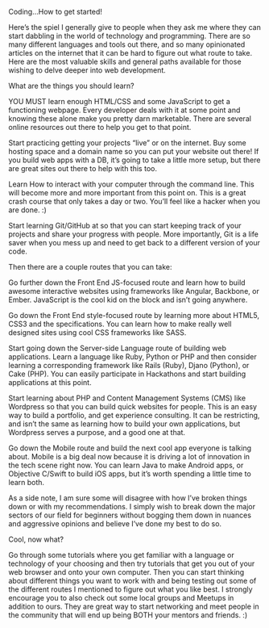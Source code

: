 Coding…How to get started!

Here’s the spiel I generally give to people when they ask me where they can start dabbling in the world of technology and programming. There are so many different languages and tools out there, and so many opinionated articles on the internet that it can be hard to figure out what route to take. Here are the most valuable skills and general paths available for those wishing to delve deeper into web development.

What are the things you should learn?

YOU MUST learn enough HTML/CSS and some JavaScript to get a functioning webpage. Every developer deals with it at some point and knowing these alone make you pretty darn marketable. There are several online resources out there to help you get to that point.

Start practicing getting your projects “live” or on the internet. Buy some hosting space and a domain name so you can put your website out there! If you build web apps with a DB, it’s going to take a little more setup, but there are great sites out there to help with this too.

Learn How to interact with your computer through the command line. This will become more and more important from this point on. This is a great crash course that only takes a day or two. You’ll feel like a hacker when you are done. :)

Start learning Git/GitHub at so that you can start keeping track of your projects and share your progress with people. More importantly, Git is a life saver when you mess up and need to get back to a different version of your code.

Then there are a couple routes that you can take:

​Go further down the Front End JS-focused route and learn how to build awesome interactive websites using frameworks like Angular, Backbone, or Ember. JavaScript is the cool kid on the block and isn’t going anywhere.

Go down the Front End style-focused route by learning more about HTML5, CSS3 and the specifications. You can learn how to make really well designed sites using cool CSS frameworks like SASS.

Start going down the Server-side Language route of building web applications. Learn a language like Ruby, Python or PHP and then consider learning a corresponding framework like Rails (Ruby), Djano (Python), or Cake (PHP). You can easily participate in Hackathons and start building applications at this point.

Start learning about PHP and Content Management Systems (CMS) like Wordpress so that you can build quick websites for people. This is an easy way to build a portfolio, and get experience consulting. It can be restricting, and isn’t the same as learning how to build your own applications, but Wordpress serves a purpose, and a good one at that.

Go down the Mobile route and build the next cool app everyone is talking about. Mobile is a big deal now because it is driving a lot of innovation in the tech scene right now. You can learn Java to make Android apps, or Objective C/Swift to build iOS apps, but it’s worth spending a little time to learn both.

As a side note, I am sure some will disagree with how I’ve broken things down or with my recommendations. I simply wish to break down the major sectors of our field for beginners without bogging them down in nuances and aggressive opinions and believe I’ve done my best to do so.

Cool, now what?

Go through some tutorials where you get familiar with a language or technology of your choosing and then try tutorials that get you out of your web browser and onto your own computer. Then you can start thinking about different things you want to work with and being testing out some of the different routes I mentioned to figure out what you like best. I strongly encourage you to also check out some local groups and Meetups in addition to ours. They are great way to start networking and meet people in the community that will end up being BOTH your mentors and friends. :)
